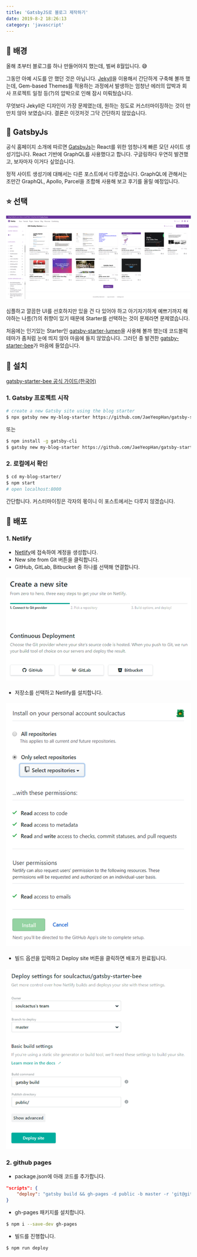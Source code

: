 ```yaml
---
title: 'GatsbyJS로 블로그 제작하기'
date: 2019-8-2 18:26:13
category: 'javascript'
---
```


## 📝 배경

올해 초부터 블로그를 하나 만들어야지 했는데, 벌써 8월입니다. 😅

그동안 아예 시도를 안 했던 것은 아닙니다.
[Jekyll](https://jekyllrb.com/)을 이용해서 간단하게 구축해 볼까 했는데,
Gem-based Themes를 적용하는 과정에서 발생하는 엄청난 에러의 압박과 회사 프로젝트 일정 등(?)의 압박으로 인해 잠시 미뤄뒀습니다.

무엇보다 Jekyll은 디자인이 가장 문제였는데, 원하는 정도로 커스터마이징하는 것이 만만치 않아 보였습니다.
결론은 이것저것 그닥 간단하지 않았습니다.

## 💎 GatsbyJs

공식 홈페이지 소개에 따르면 [GatsbyJs](https://www.gatsbyjs.org/)는 React를 위한 엄청나게 빠른 모던 사이트 생성기입니다.
React 기반에 GraphQL를 사용했다고 합니다. 구글링하다 우연히 발견했고, 보자마자 이거다 싶었습니다.

정적 사이트 생성기에 대해서는 다른 포스트에서 다루겠습니다.
GraphQL에 관해서는 조만간 GraphQL, Apollo, Parcel을 조합해 사용해 보고 후기를 올릴 예정입니다.

## ⭐️ 선택

![](./images/gatsby_starters.png)

####

심플하고 깔끔한 UI를 선호하지만 있을 건 다 있어야 하고 아기자기하게 예쁘기까지 해야하는 나름(?)의 취향이 있기 때문에 Starter를 선택하는 것이 문제라면 문제였습니다.

처음에는 인기있는 Starter인 [gatsby-starter-lumen](https://www.gatsbyjs.org/starters/alxshelepenok/gatsby-starter-lumen/)을 사용해 볼까 했는데
코드블럭 테마가 좀처럼 눈에 띄지 않아 마음에 들지 않았습니다.
그러던 중 발견한 [gatsby-starter-bee](https://www.gatsbyjs.org/starters/JaeYeopHan/gatsby-starter-bee/)가 마음에 들었습니다.

## 📁 설치

[gatsby-starter-bee 공식 가이드(한국어)](https://github.com/JaeYeopHan/gatsby-starter-bee/blob/master/README.ko.md)

### 1. Gatsby 프로젝트 시작

```bash
# create a new Gatsby site using the blog starter
$ npx gatsby new my-blog-starter https://github.com/JaeYeopHan/gatsby-starter-bee
```

또는

```bash
$ npm install -g gatsby-cli
$ gatsby new my-blog-starter https://github.com/JaeYeopHan/gatsby-starter-bee
```

### 2. 로컬에서 확인

```bash
$ cd my-blog-starter/
$ npm start
# open localhost:8000
```

간단합니다. 커스터마이징은 각자의 몫이니 이 포스트에서는 다루지 않겠습니다.

## 🌟 배포

### 1. Netlify

- [Netlify](https://www.netlify.com/)에 접속하여 계정을 생성합니다.
- New site from Git 버튼을 클릭합니다.
- GitHub, GitLab, Bitbucket 중 하나를 선택해 연결합니다.

####

![](./images/create_new_site.png)

####

- 저장소를 선택하고 Netlify를 설치합니다.

####

![](./images/install_netlify.png)

####

- 빌드 옵션을 입력하고 Deploy site 버튼을 클릭하면 배포가 완료됩니다.

####

![](./images/deploy_site.png)

### 2. github pages

- package.json에 아래 코드를 추가합니다.

```json
"scripts": {
    "deploy": "gatsby build && gh-pages -d public -b master -r 'git@github.com:${your github id}/${github page name}.github.io.git'"
}
```

- gh-pages 패키지를 설치합니다.

```bash
$ npm i --save-dev gh-pages
```

- 빌드를 진행합니다.

```bash
$ npm run deploy
```
